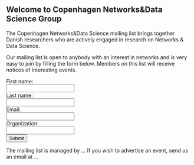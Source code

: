 ## Welcome to Copenhagen Networks&Data Science Group

The Copenhagen Networks&Data Science mailing list brings together Danish researchers who are actively engaged in research on Networks & Data Science. 

Our mailing list is open to anybody with an interest in networks and is very easy to join by filling the form below.
Members on this list will receive notices of interesting events. 

<div id="main_div">
  <form name="gform" id="gform" enctype="text/plain" action="https://docs.google.com/forms/d/e/1FAIpQLSeXD5_I95sB7t9vcdhYmSQRaqlmPpBya5Ryd7CTEHdVIQQ6BA/formResponse?" target="hidden_iframe" onsubmit="submitted=true;">
  First name:  <br>
  <input type="text" name="entry.1768266154" id="entry.1768266154" required><br>
  Last name:  <br>
  <input type="text" name="entry.937911144" id="entry.937911144" required><br>
   Email:  <br>
  <input type="email" name="entry.2049352076" id="entry.2049352076" required><br>
   Organization:  <br>
  <input type="text" name="entry.477696347" id="entry.477696347" required><br>
  <input type="submit" value="Submit">
</form>
<iframe name="hidden_iframe" id="hidden_iframe" style="display:none;" onload="if(submitted) {}"></iframe>
</div>

<script src="https://code.jquery.com/jquery-3.4.1.min.js"></script>
<script type="text/javascript">var submitted=false;</script>
<script type="text/javascript">
$('#gform').on('submit', function(e) {
  e.preventDefault();
  $('#main_div *').fadeOut(10);
  $('#main_div').prepend('Your submission has been processed...');
  });
</script>

The mailing list is managed by ... If you wish to advertise an event, send us an email at ...
